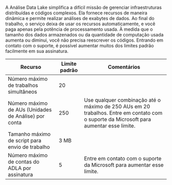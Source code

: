 A Análise Data Lake simplifica a difícil missão de gerenciar infraestruturas distribuídas e códigos complexos. Ela fornece recursos de maneira dinâmica e permite realizar análises de exabytes de dados. Ao final do trabalho, o serviço deixa de usar os recursos automaticamente, e você paga apenas pela potência de processamento usada. À medida que o tamanho dos dados armazenados ou da quantidade de computação usada aumenta ou diminui, você não precisa reescrever os códigos. Entrando em contato com o suporte, é possível aumentar muitos dos limites padrão facilmente em sua assinatura. 

| **Recurso** | **Limite padrão** | **Comentários** |
| --- | --- | --- |
| Número máximo de trabalhos simultâneos |20 | |
| Número máximo de AUs (Unidades de Análise) por conta |250 | Use qualquer combinação até o máximo de 250 AUs em 20 trabalhos.  Entre em contato com o suporte da Microsoft para aumentar esse limite. |
| Tamanho máximo de script para envio de trabalho | 3 MB | |
| Número máximo de contas do ADLA por assinatura | 5 | Entre em contato com o suporte da Microsoft para aumentar esse limite. |
